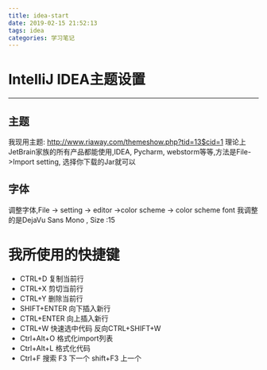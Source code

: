 ```yaml
---
title: idea-start
date: 2019-02-15 21:52:13
tags: idea
categories: 学习笔记
---
```


# IntelliJ IDEA主题设置
-----------------------
## 主题
我现用主题: http://www.riaway.com/themeshow.php?tid=13$cid=1
理论上JetBrain家族的所有产品都能使用,IDEA, Pycharm, webstorm等等,方法是File->Import setting, 选择你下载的Jar就可以
<!--more-->
## 字体
调整字体,File -> setting -> editor ->color scheme -> color scheme font 
我调整的是DejaVu Sans Mono , Size :15


# 我所使用的快捷键
- CTRL+D 复制当前行
- CTRL+X 剪切当前行
- CTRL+Y 删除当前行
- SHIFT+ENTER 向下插入新行
- CTRL+ENTER 向上插入新行
- CTRL+W 快速选中代码 反向CTRL+SHIFT+W
- Ctrl+Alt+O 格式化import列表
- Ctrl+Alt+L 格式化代码
- Ctrl+F 搜索 F3 下一个 shift+F3 上一个
